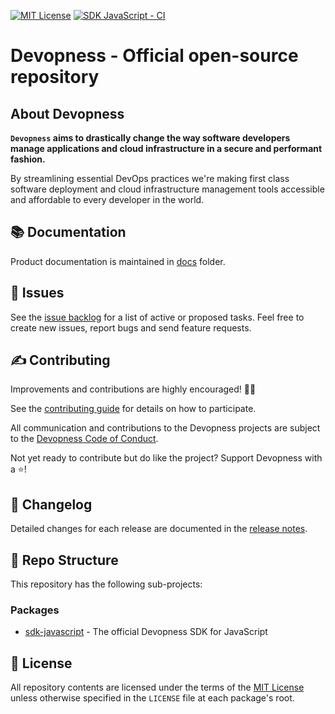 [![MIT License](https://img.shields.io/badge/license-MIT_License-green.svg?style=flat-square)](https://github.com/devopness/devopness/blob/main/LICENSE)
[![SDK JavaScript - CI](https://github.com/devopness/devopness/actions/workflows/sdk-javascript-ci.yml/badge.svg)](https://github.com/devopness/devopness/actions/workflows/sdk-javascript-ci.yml)

# Devopness - Official open-source repository

## About Devopness
**`Devopness` aims to drastically change the way software developers manage applications and cloud infrastructure in a secure and performant fashion.**

By streamlining essential DevOps practices we're making first class software deployment and cloud infrastructure management tools accessible and affordable to every developer in the world.

## 📚 <a id="docs"></a>Documentation

Product documentation is maintained in [docs](docs/) folder.

## 🙋 <a id="issues"></a>Issues

See the [issue backlog](https://github.com/devopness/devopness/issues) for a list of active or proposed tasks. Feel free to create new issues, report bugs and send feature requests.

## ✍️ <a id="contributing"></a>Contributing

Improvements and contributions are highly encouraged! 🙏👊

See the [contributing guide](CONTRIBUTING.md) for details on how to participate.

All communication and contributions to the Devopness projects are subject to the [Devopness Code of Conduct](CODE_OF_CONDUCT.md).

Not yet ready to contribute but do like the project? Support Devopness with a ⭐!

## 💼 <a id="changelog"></a>Changelog

Detailed changes for each release are documented in the [release notes](https://github.com/devopness/devopness/releases).
## 📂 <a id="repo"></a>Repo Structure

This repository has the following sub-projects:
### Packages
- [sdk-javascript](packages/sdks/javascript) - The official Devopness SDK for JavaScript

## 📜 <a id="license"></a>License

All repository contents are licensed under the terms of the [MIT License](LICENSE) unless otherwise specified in the `LICENSE` file at each package's root.
